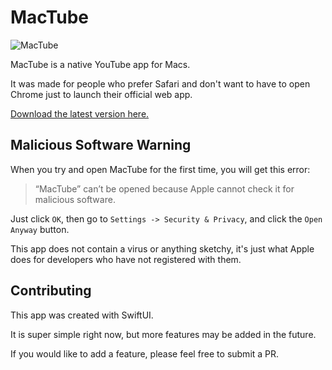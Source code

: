 # MacTube

![MacTube](https://i.imgur.com/IdCeRJF.png)

MacTube is a native YouTube app for Macs. 

It was made for people who prefer Safari and don't want to have to open Chrome just to launch their official web app.

[Download the latest version here.](https://github.com/diontron/MacTube/releases/download/1.0.1/MacTube.app.zip)

## Malicious Software Warning

When you try and open MacTube for the first time, you will get this error:

> “MacTube” can’t be opened because Apple cannot check it for malicious software.

Just click `OK`, then go to `Settings -> Security & Privacy`, and click the `Open Anyway` button.

This app does not contain a virus or anything sketchy, it's just what Apple does for developers who have not registered with them.

## Contributing

This app was created with SwiftUI.

It is super simple right now, but more features may be added in the future.

If you would like to add a feature, please feel free to submit a PR.
